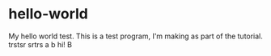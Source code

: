 # hello-world
My hello world test.
This is a test program, I'm making as part of the tutorial.
trstsr
srtrs
a
b
hi!
B
